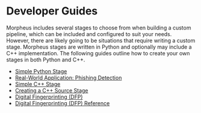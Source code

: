 <!--
SPDX-FileCopyrightText: Copyright (c) 2022, NVIDIA CORPORATION & AFFILIATES. All rights reserved.
SPDX-License-Identifier: Apache-2.0

Licensed under the Apache License, Version 2.0 (the "License");
you may not use this file except in compliance with the License.
You may obtain a copy of the License at

http://www.apache.org/licenses/LICENSE-2.0

Unless required by applicable law or agreed to in writing, software
distributed under the License is distributed on an "AS IS" BASIS,
WITHOUT WARRANTIES OR CONDITIONS OF ANY KIND, either express or implied.
See the License for the specific language governing permissions and
limitations under the License.
-->

# Developer Guides

Morpheus includes several stages to choose from when building a custom pipeline, which can be included and configured to suit your needs. However, there are likely going to be situations that require writing a custom stage. Morpheus stages are written in Python and optionally may include a C++ implementation. The following guides outline how to create your own stages in both Python and C++.

* [Simple Python Stage](./guides/1_simple_python_stage.md)
* [Real-World Application: Phishing Detection](./guides/2_real_world_phishing.md)
* [Simple C++ Stage](./guides/3_simple_cpp_stage.md)
* [Creating a C++ Source Stage](./guides/4_source_cpp_stage.md)
* [Digital Fingerprinting (DFP)](./guides/5_digital_fingerprinting.md)
* [Digital Fingerprinting (DFP) Reference](./guides/5_digital_fingerprinting_reference.md)
